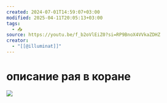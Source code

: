 ```yaml
---
created: 2024-07-01T14:59:07+03:00
modified: 2025-04-11T20:05:13+03:00
tags:
  - 📥
source: https://youtu.be/f_b2oVlEiZ0?si=RP9BnoX4VVkaZDHZ
creator:
  - "[[@illuminat]]"
---
```


# описание рая в коране

![](https://youtu.be/f_b2oVlEiZ0?si=RP9BnoX4VVkaZDHZ)
